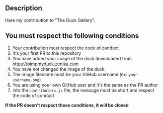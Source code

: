 ## Description

Here my contribution to "The Duck Gallery".

<!-- You can write a message here if you want ;) -->

## You must respect the following conditions

1. Your contribution must respect the code of conduct
1. It's your first PR to this repository
1. You have added your image of the duck downloaded from https://pimpmyduck.zenika.com
1. You have not changed the image of the duck
1. The image filename must be your GitHub username (ex: `your-username.png`)
1. You are using your own GitHub user and it's the same as the PR author
1. Into the `contributors.js` file, the message must be short and respect the code of conduct 

**If the PR doesn't respect those conditions, it will be closed**